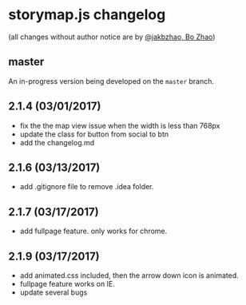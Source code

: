 # storymap.js changelog


(all changes without author notice are by [@jakbzhao, Bo Zhao](https://github.com/jakobzhao))

## master

An in-progress version being developed on the `master` branch.

## 2.1.4 (03/01/2017)

* fix the the map view issue when the width is less than 768px
* update the class for button from social to btn
* add the changelog.md

## 2.1.6 (03/13/2017)

* add .gitignore file to remove .idea folder.

## 2.1.7 (03/17/2017)

* add fullpage feature. only works for chrome.

## 2.1.9 (03/17/2017)

* add animated.css included, then the arrow down icon is animated.
* fullpage feature works on IE.
* update several bugs